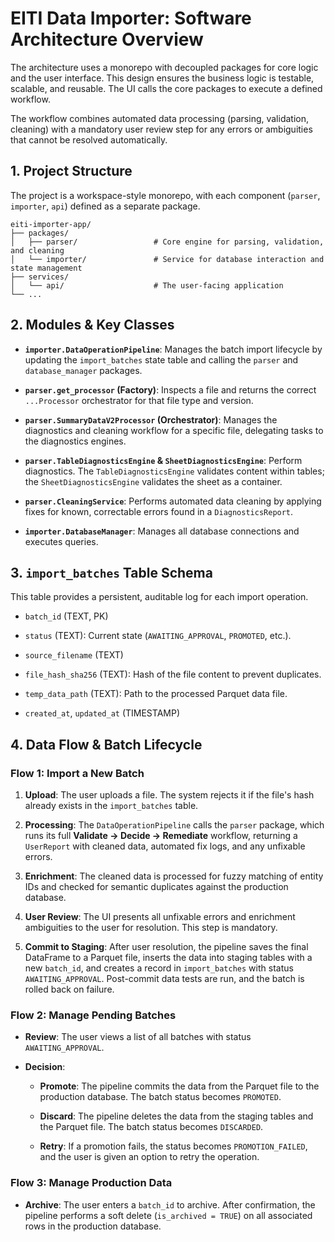 # EITI Data Importer: Software Architecture Overview

The architecture uses a monorepo with decoupled packages for core logic and the user interface. This design ensures the business logic is testable, scalable, and reusable. The UI calls the core packages to execute a defined workflow.

The workflow combines automated data processing (parsing, validation, cleaning) with a mandatory user review step for any errors or ambiguities that cannot be resolved automatically.

## 1. Project Structure

The project is a workspace-style monorepo, with each component (`parser`, `importer`, `api`) defined as a separate package.

```
eiti-importer-app/
├── packages/
│   ├── parser/                 # Core engine for parsing, validation, and cleaning
│   └── importer/               # Service for database interaction and state management
├── services/
│   └── api/                    # The user-facing application
└── ...
```

## 2. Modules & Key Classes

*   **`importer.DataOperationPipeline`**: Manages the batch import lifecycle by updating the `import_batches` state table and calling the `parser` and `database_manager` packages.

*   **`parser.get_processor` (Factory)**: Inspects a file and returns the correct `...Processor` orchestrator for that file type and version.

*   **`parser.SummaryDataV2Processor` (Orchestrator)**: Manages the diagnostics and cleaning workflow for a specific file, delegating tasks to the diagnostics engines.

*   **`parser.TableDiagnosticsEngine` & `SheetDiagnosticsEngine`**: Perform diagnostics. The `TableDiagnosticsEngine` validates content within tables; the `SheetDiagnosticsEngine` validates the sheet as a container.

*   **`parser.CleaningService`**: Performs automated data cleaning by applying fixes for known, correctable errors found in a `DiagnosticsReport`.

*   **`importer.DatabaseManager`**: Manages all database connections and executes queries.


## 3. `import_batches` Table Schema

This table provides a persistent, auditable log for each import operation.

*   `batch_id` (TEXT, PK)

*   `status` (TEXT): Current state (`AWAITING_APPROVAL`, `PROMOTED`, etc.).

*   `source_filename` (TEXT)

*   `file_hash_sha256` (TEXT): Hash of the file content to prevent duplicates.

*   `temp_data_path` (TEXT): Path to the processed Parquet data file.

*   `created_at`, `updated_at` (TIMESTAMP)


## 4. Data Flow & Batch Lifecycle

### Flow 1: Import a New Batch

1.  **Upload**: The user uploads a file. The system rejects it if the file's hash already exists in the `import_batches` table.

2.  **Processing**: The `DataOperationPipeline` calls the `parser` package, which runs its full **Validate -\> Decide -\> Remediate** workflow, returning a `UserReport` with cleaned data, automated fix logs, and any unfixable errors.

3.  **Enrichment**: The cleaned data is processed for fuzzy matching of entity IDs and checked for semantic duplicates against the production database.

4.  **User Review**: The UI presents all unfixable errors and enrichment ambiguities to the user for resolution. This step is mandatory.

5.  **Commit to Staging**: After user resolution, the pipeline saves the final DataFrame to a Parquet file, inserts the data into staging tables with a new `batch_id`, and creates a record in `import_batches` with status `AWAITING_APPROVAL`. Post-commit data tests are run, and the batch is rolled back on failure.


### Flow 2: Manage Pending Batches

*   **Review**: The user views a list of all batches with status `AWAITING_APPROVAL`.

*   **Decision**:

    *   **Promote**: The pipeline commits the data from the Parquet file to the production database. The batch status becomes `PROMOTED`.

    *   **Discard**: The pipeline deletes the data from the staging tables and the Parquet file. The batch status becomes `DISCARDED`.

    *   **Retry**: If a promotion fails, the status becomes `PROMOTION_FAILED`, and the user is given an option to retry the operation.


### Flow 3: Manage Production Data

*   **Archive**: The user enters a `batch_id` to archive. After confirmation, the pipeline performs a soft delete (`is_archived = TRUE`) on all associated rows in the production database.
